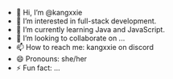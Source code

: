 - 👋 Hi, I’m @kangxxie
- 👀 I’m interested in full-stack development.
- 🌱 I’m currently learning Java and JavaScript.
- 💞️ I’m looking to collaborate on ...
- 📫 How to reach me: kangxxie on discord
- 😄 Pronouns: she/her
- ⚡ Fun fact: ...

<!---
kangxxie/kangxxie is a ✨ special ✨ repository because its `README.md` (this file) appears on your GitHub profile.
You can click the Preview link to take a look at your changes.
--->
